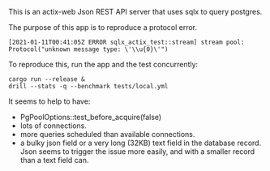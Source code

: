 This is an actix-web Json REST API server that uses sqlx to query postgres.

The purpose of this app is to reproduce a protocol error.

    [2021-01-11T00:41:05Z ERROR sqlx_actix_test::stream] stream pool: Protocol("unknown message type: \'\\u{0}\'")

To reproduce this, run the app and the test concurrently:

    cargo run --release &
    drill --stats -q --benchmark tests/local.yml

It seems to help to have:

* PgPoolOptions::test_before_acquire(false)
* lots of connections.
* more queries scheduled than available connections.
* a bulky json field or a very long (32KB) text field in the database
  record.  Json seems to trigger the issue more easily, and with a
  smaller record than a text field can.
